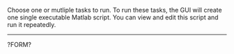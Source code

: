
Choose one or mutliple tasks to run. To run these tasks, the GUI will create one
single executable Matlab script. You can view and edit this script and run it
repeatedly.

---

?FORM?


